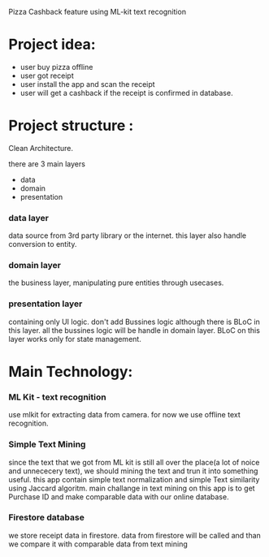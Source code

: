 Pizza Cashback feature using ML-kit text recognition

# Project idea:
- user buy pizza offline
- user got receipt
- user install the app and scan the receipt
- user will get a cashback if the receipt is confirmed in database. 

# Project structure :
Clean Architecture.

there are 3 main layers
- data
- domain
- presentation

### data layer
data source from 3rd party library or the internet. 
this layer also handle conversion to entity.

### domain layer
the business layer, manipulating pure entities through usecases.

### presentation layer
containing only UI logic. don't add Bussines logic although there is BLoC in this layer. 
all the bussines logic will be handle in domain layer. BLoC on this layer works only for state management.


# Main Technology:

### ML Kit -  text recognition
use mlkit for extracting data from camera. for now we use offline text recognition.

### Simple Text Mining
since the text that we got from ML kit is still all over the place(a lot of noice and unnececery text), we should mining the text and trun it into something useful.
this app contain simple text normalization and simple Text similarity using Jaccard algoritm.
main challange in text mining on this app is to get Purchase ID and make comparable data with our online database.

### Firestore database
we store receipt data in firestore. data from firestore will be called and than we compare it with comparable data from text mining 


